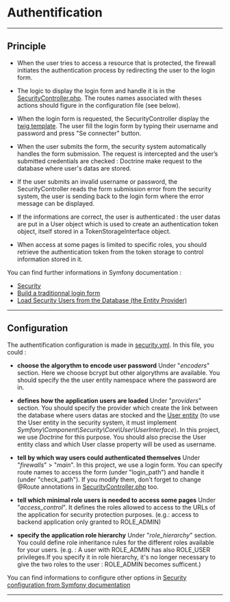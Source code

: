 # Authentification

---

## Principle

- When the user tries to access a resource that is protected, the firewall initiates the authentication process by redirecting the user to the login form.

- The logic to display the login form and handle it is in the [SecurityController.php](../src/AppBundle/Controller/SecurityController.php). The routes names associated with theses actions should figure in the configuration file (see below).

- When the login form is requested, the SecurityController display the  [twig template](../app/Resources/views/security/login.html.twig). The user fill the login form by typing their username and password and press "Se connecter" button.

- When the user submits the form, the security system automatically handles the form submission. The request is intercepted and the user’s submitted credentials are checked : Doctrine make request to the database where user's datas are stored.

- If the user submits an invalid username or password, the SecurityController reads the form submission error from the security system, the user is sending back to the login form where the error message can be displayed.

- If the informations are correct, the user is authenticated : the user datas are put in a User object which is used to create an authentication token object, itself stored in a TokenStorageInterface object.  

- When access at some pages is limited to specific roles, you should retrieve the authentication token from the token storage to control information stored in it.

You can find further informations in Symfony documentation :

- [Security](https://symfony.com/doc/3.4/security.html)
- [Build a traditionnal login form](https://symfony.com/doc/3.4/security/form_login_setup.html)
- [Load Security Users from the Database (the Entity Provider)](https://symfony.com/doc/3.4/security/entity_provider.html)

---

## Configuration

The authentification configuration is made in [security.yml](../app/config/security.yml). In this file, you could :

- **choose the algorythm to encode user password**
Under "*encoders*" section.
Here we choose bcrypt but other algorythms are available. You should specify the the user entity namespace where the password are in.

- **defines how the application users are loaded**
Under "*providers*" section.
You should specify the provider which create the link between the database where users datas are stocked and the [User entity](../src/AppBundle/Entity/User.php) (to use the User entity in the security system, it must implement *Symfony\Component\Security\Core\User\UserInterface*).
In this project, we use *Doctrine* for this purpose.
You should also precise the User entity class and which User classe property will be used as username.

- **tell by which way users could authenticated themselves**
Under "*firewalls*" > "*main*".
In this project, we use a login form. You can specify route names to access the form (under "login_path") and handle it (under "check_path"). If you modify them, don't forget to change @Route annotations in [SecurityController.php](../src/AppBundle/Controller/SecurityController.php) too.

- **tell which minimal role users is needed to access some pages**
Under "*access_control*". It defines the roles allowed to access to the URLs of the application for security protection purposes. (e.g.: access to backend application only granted to ROLE_ADMIN)

- **specify the application role hierarchy**
Under "*role_hierarchy*" section. You could define role inheritance rules for the different roles available for your users. (e.g. : A user with ROLE_ADMIN has also ROLE_USER privileges.If you specify it in role hierarchy, it's no longer necessary to give the two roles to the user : ROLE_ADMIN becomes sufficent.)

You can find informations to configure other options in [Security configuration from Symfony documentation](https://symfony.com/doc/3.4/reference/configuration/security.html#access-denied-url)

---

